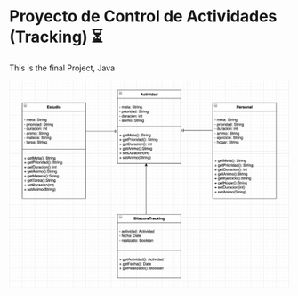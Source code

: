 # Proyecto de Control de Actividades (Tracking) :hourglass_flowing_sand:
This is the final Project, Java

![Image text](https://github.com/Laura27-89/Project/blob/main/UML_Tracking.jpg)
